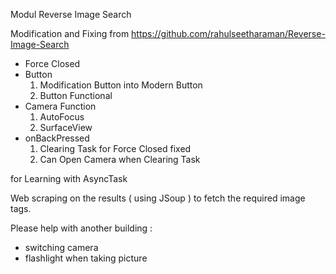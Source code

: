 Modul Reverse Image Search

Modification and Fixing from https://github.com/rahulseetharaman/Reverse-Image-Search

- Force Closed
- Button
	1. Modification Button into Modern Button
	2. Button Functional
- Camera Function
	1. AutoFocus
	2. SurfaceView
- onBackPressed
	1. Clearing Task for Force Closed fixed
	2. Can Open Camera when Clearing Task

for Learning with AsyncTask

Web scraping on the results ( using JSoup ) to fetch the required image tags.

Please help with another building :
- switching camera
- flashlight when taking picture

